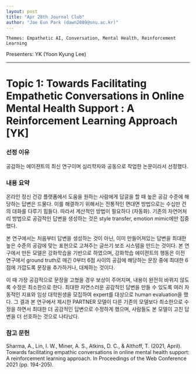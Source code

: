 ```yaml
---
layout: post
title: "Apr 28th Journal Club"
author: "Jae Eun Park (dawn2089@snu.ac.kr)"
---
```


    Themes: Empathetic AI, Conversation, Mental Health, Reinforcement Learning

Presenters: YK (Yoon Kyung Lee)  <br>

-----------------

# Topic 1: Towards Facilitating Empathetic Conversations in Online Mental Health Support : A Reinforcement Learning Approach [YK]

### **선정 이유**

공감하는 에이젼트의 최신 연구이며 심리학자와 공동으로 작업한 논문이라서 선정했다.

### **내용 요약**

온라인 정신 건강 플랫폼에서 도움을 원하는 사람에게 답글을 할 때 높은 공감 수준에 해당하는 답변은 드물다. 이를 해결하기 위해서는 전통적인 면대면 방법으로는 수십만 건의 대화를 다루기 힘들다. 따라서 계산적인 방법이 필요하다 (자동화). 기존의 자연어처리 방법으로 공감적인 답변을 생성하는 것은 style transfer, emotion mimic에만 집중했다. 

본 연구에서는 처음부터 답변을 생성하는 것이 아닌, 이미 만들어져있는 답변을 최대한 높은 수준의 공감에 맞는 표현으로 고쳐주는 글쓰기 보조 시스템을 만드는 것이다. 본 연구에서 만든 모델은 강화학습을 기반으로 하였으며, 강화학습 에이젼트의 행동은 이전 연구에서 ground truth로 매긴 0부터 6점 사이의 공감에 해당하는 문장 중에 최대한 6점에 가깝도록 문장을 추가하거나, 대체하는 것이다. 

이 때 가장 공감적으로 문장을 고쳤을 경우 보상이 주어지며, 내용이 완전히 바뀌지 않도록 수정은 최소한으로 한다. 최대한 자연스러운 공감적인 답변을 만들 수 있도록 여러 자동적인 지표와 임상 대학원생을 모집하여 expert를 대상으로 human evaluation을 했다. 그 결과 본 연구에서 제시한 PARTNER 모델이 다른 기존의 모델보다 최소한으로 수정을 하면서 최대한 더 공감적인 답변으로 수정하게 했으며, 사람들도 본 모델이 고친 답변을 더 선호하는 것으로 나타났다.


### **참고 문헌**

Sharma, A., Lin, I. W., Miner, A. S., Atkins, D. C., & Althoff, T. (2021, April). Towards facilitating empathic conversations in online mental health support: A reinforcement learning approach. In Proceedings of the Web Conference 2021 (pp. 194-205).
